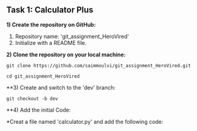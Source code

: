 ## Task 1: Calculator Plus
**1) Create the repository on GitHub:**
1. Repository name: 'git_assignment_HeroVired'
2. Initialize with a README file.

**2) Clone the repository on your local machine:** 

`git clone https://github.com/saimmoulvi/git_assignment_HeroVired.git`

`cd git_assignment_HeroVired`

**3) Create and switch to the 'dev' branch:

`git checkout -b dev`

**4) Add the initial Code:

*Creat a file named 'calculator.py' and add the following code:









